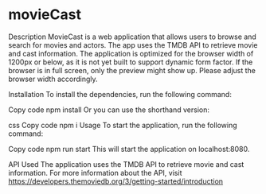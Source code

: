 # movieCast

Description
MovieCast is a web application that allows users to browse and search for movies and actors. The app uses the TMDB API to retrieve movie and cast information. The application is optimized for the browser width of 1200px or below, as it is not yet built to support dynamic form factor. If the browser is in full screen, only the preview might show up. Please adjust the browser width accordingly.

Installation
To install the dependencies, run the following command:

Copy code
npm install
Or you can use the shorthand version:

css
Copy code
npm i
Usage
To start the application, run the following command:

Copy code
npm run start
This will start the application on localhost:8080.

API Used
The application uses the TMDB API to retrieve movie and cast information. For more information about the API, visit https://developers.themoviedb.org/3/getting-started/introduction
